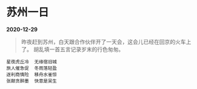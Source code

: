 # 苏州一日

__2020-12-29__

> 昨夜赶到苏州，白天跟合作伙伴开了一天会，这会儿已经在回京的火车上了。
> 胡乱填一首五言记录岁末的行色匆匆。

```
星夜虎丘冷  无缘宿旧城
旅人催急促  冬雨落轻盈
逐利商情险  移舟水雀惊
张颠贪醉墨  快意是吴生
```

